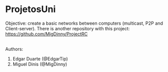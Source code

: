 # ProjetosUni

Objective: create a basic networks between computers (multicast, P2P and Client-server). There is another repository with this project: https://github.com/MigDinny/ProjectRC

<br>
Authors:
<ol>
  <li> Edgar Duarte (@EdgarTip) </li>
  <li> Miguel Dinis (@MigDinny) </li>
</ol>